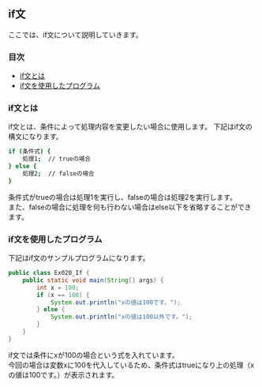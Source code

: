 ## if文
ここでは、if文について説明していきます。

### 目次
* [if文とは](#sec1)
* [if文を使用したプログラム](#sec2)

### <a name="sec1"></a>if文とは
if文とは、条件によって処理内容を変更したい場合に使用します。
下記はif文の構文になります。

```sh
if (条件式) {
	処理1;  // trueの場合
} else {
	処理2;  // falseの場合
}
```

条件式がtrueの場合は処理1を実行し、falseの場合は処理2を実行します。  
また、falseの場合に処理を何も行わない場合はelse以下を省略することができます。

### <a name="sec2"></a>if文を使用したプログラム
下記はif文のサンプルプログラムになります。

```java
public class Ex020_If {
	public static void main(String[] args) {
		int x = 100;
		if (x == 100) {
			System.out.println("xの値は100です。");
		} else {
			System.out.println("xの値は100以外です。");
		}
	}
}
```

if文では条件にxが100の場合という式を入れています。  
今回の場合は変数xに100を代入しているため、条件式はtrueになり上の処理（xの値は100です。）が表示されます。